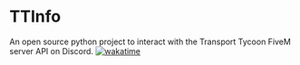 # TTInfo

An open source python project to interact with the Transport Tycoon FiveM server API on Discord. [![wakatime](https://wakatime.com/badge/github/artemOP/TTInfo.svg)](https://wakatime.com/badge/github/artemOP/TTInfo)
